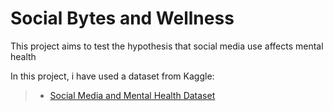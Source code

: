 # Social Bytes and Wellness

This project aims to test the hypothesis that social media use affects mental health


In this project, i have used a dataset from Kaggle:
> - [Social Media and Mental Health Dataset](https://www.kaggle.com/datasets/souvikahmed071/social-media-and-mental-health/)
